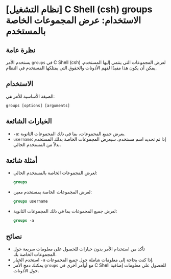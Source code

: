 # [نظام التشغيل] C Shell (csh) groups الاستخدام: عرض المجموعات الخاصة بالمستخدم

## نظرة عامة
يستخدم الأمر `groups` في C Shell (csh) لعرض المجموعات التي ينتمي إليها المستخدم. يمكن أن يكون هذا مفيدًا لفهم الأذونات والحقوق التي يمتلكها المستخدم في النظام.

## الاستخدام
الصيغة الأساسية للأمر هي:
```
groups [options] [arguments]
```

## الخيارات الشائعة
- `-a`: يعرض جميع المجموعات، بما في ذلك المجموعات الثانوية.
- `username`: إذا تم تحديد اسم مستخدم، سيعرض المجموعات الخاصة بذلك المستخدم بدلاً من المستخدم الحالي.

## أمثلة شائعة
- لعرض المجموعات الخاصة بالمستخدم الحالي:
  ```csh
  groups
  ```

- لعرض المجموعات الخاصة بمستخدم معين:
  ```csh
  groups username
  ```

- لعرض جميع المجموعات بما في ذلك المجموعات الثانوية:
  ```csh
  groups -a
  ```

## نصائح
- تأكد من استخدام الأمر بدون خيارات للحصول على معلومات سريعة حول المجموعات الخاصة بك.
- استخدم الخيار `-a` إذا كنت بحاجة إلى معلومات شاملة حول جميع المجموعات.
- يمكنك دمج الأمر `groups` مع أوامر أخرى في C Shell للحصول على معلومات إضافية حول الأذونات.